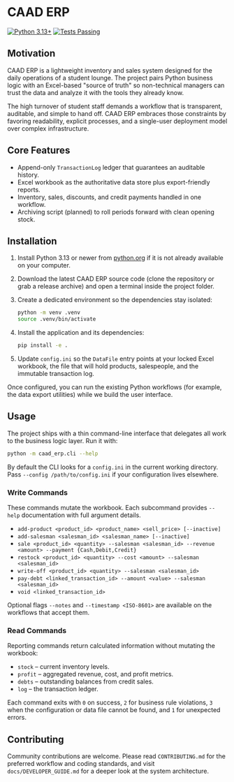 # CAAD ERP

[![Python 3.13+](https://img.shields.io/badge/python-3.13%2B-blue)](https://www.python.org/)
[![Tests Passing](https://img.shields.io/badge/tests-pytest-success)](./tests)

## Motivation

CAAD ERP is a lightweight inventory and sales system designed for the daily
operations of a student lounge. The project pairs Python business logic with an
Excel-based "source of truth" so non-technical managers can trust the data and
analyze it with the tools they already know.

The high turnover of student staff demands a workflow that is transparent,
auditable, and simple to hand off. CAAD ERP embraces those constraints by
favoring readability, explicit processes, and a single-user deployment model
over complex infrastructure.

## Core Features

- Append-only `TransactionLog` ledger that guarantees an auditable history.
- Excel workbook as the authoritative data store plus export-friendly reports.
- Inventory, sales, discounts, and credit payments handled in one workflow.
- Archiving script (planned) to roll periods forward with clean opening stock.

## Installation

1. Install Python 3.13 or newer from [python.org](https://www.python.org/) if it
   is not already available on your computer.
2. Download the latest CAAD ERP source code (clone the repository or grab a
   release archive) and open a terminal inside the project folder.
3. Create a dedicated environment so the dependencies stay isolated:

   ```bash
   python -m venv .venv
   source .venv/bin/activate
   ```

4. Install the application and its dependencies:

   ```bash
   pip install -e .
   ```

5. Update `config.ini` so the `DataFile` entry points at your locked Excel
   workbook, the file that will hold products, salespeople, and the immutable
   transaction log.

Once configured, you can run the existing Python workflows (for example, the
data export utilities) while we build the user interface.

## Usage

The project ships with a thin command-line interface that delegates all work to
the business logic layer. Run it with:

```bash
python -m caad_erp.cli --help
```

By default the CLI looks for a `config.ini` in the current working directory.
Pass `--config /path/to/config.ini` if your configuration lives elsewhere.

### Write Commands

These commands mutate the workbook. Each subcommand provides `--help`
documentation with full argument details.

- `add-product <product_id> <product_name> <sell_price> [--inactive]`
- `add-salesman <salesman_id> <salesman_name> [--inactive]`
- `sale <product_id> <quantity> --salesman <salesman_id> --revenue <amount> --payment {Cash,Debit,Credit}`
- `restock <product_id> <quantity> --cost <amount> --salesman <salesman_id>`
- `write-off <product_id> <quantity> --salesman <salesman_id>`
- `pay-debt <linked_transaction_id> --amount <value> --salesman <salesman_id>`
- `void <linked_transaction_id>`

Optional flags `--notes` and `--timestamp <ISO-8601>` are available on the
workflows that accept them.

### Read Commands

Reporting commands return calculated information without mutating the workbook:

- `stock` – current inventory levels.
- `profit` – aggregated revenue, cost, and profit metrics.
- `debts` – outstanding balances from credit sales.
- `log` – the transaction ledger.

Each command exits with `0` on success, `2` for business rule violations, `3`
when the configuration or data file cannot be found, and `1` for unexpected
errors.

## Contributing

Community contributions are welcome. Please read `CONTRIBUTING.md` for the
preferred workflow and coding standards, and visit
`docs/DEVELOPER_GUIDE.md` for a deeper look at the system architecture.
